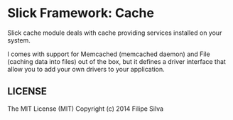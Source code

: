 Slick Framework: Cache
===================================

Slick cache module deals with cache providing services installed on your system.

I comes with support for Memcached (memcached daemon) and File (caching data into files) out of the box, but it defines a driver interface that allow you to add your own drivers to your application.


LICENSE
-------
The MIT License (MIT) Copyright (c) 2014 Filipe Silva
